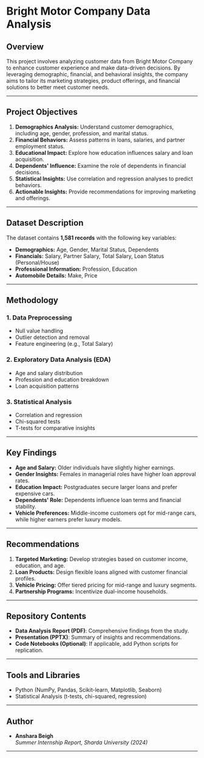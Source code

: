 # Bright Motor Company Data Analysis

## Overview

This project involves analyzing customer data from Bright Motor Company to enhance customer experience and make data-driven decisions. By leveraging demographic, financial, and behavioral insights, the company aims to tailor its marketing strategies, product offerings, and financial solutions to better meet customer needs.

---

## Project Objectives

1. **Demographics Analysis:** Understand customer demographics, including age, gender, profession, and marital status.
2. **Financial Behaviors:** Assess patterns in loans, salaries, and partner employment status.
3. **Educational Impact:** Explore how education influences salary and loan acquisition.
4. **Dependents' Influence:** Examine the role of dependents in financial decisions.
5. **Statistical Insights:** Use correlation and regression analyses to predict behaviors.
6. **Actionable Insights:** Provide recommendations for improving marketing and offerings.

---

## Dataset Description

The dataset contains **1,581 records** with the following key variables:

- **Demographics:** Age, Gender, Marital Status, Dependents
- **Financials:** Salary, Partner Salary, Total Salary, Loan Status (Personal/House)
- **Professional Information:** Profession, Education
- **Automobile Details:** Make, Price

---

## Methodology

### 1. **Data Preprocessing**
   - Null value handling
   - Outlier detection and removal
   - Feature engineering (e.g., Total Salary)

### 2. **Exploratory Data Analysis (EDA)**
   - Age and salary distribution
   - Profession and education breakdown
   - Loan acquisition patterns

### 3. **Statistical Analysis**
   - Correlation and regression
   - Chi-squared tests
   - T-tests for comparative insights

---

## Key Findings

- **Age and Salary:** Older individuals have slightly higher earnings.
- **Gender Insights:** Females in managerial roles have higher loan approval rates.
- **Education Impact:** Postgraduates secure larger loans and prefer expensive cars.
- **Dependents' Role:** Dependents influence loan terms and financial stability.
- **Vehicle Preferences:** Middle-income customers opt for mid-range cars, while higher earners prefer luxury models.

---

## Recommendations

1. **Targeted Marketing:** Develop strategies based on customer income, education, and age.
2. **Loan Products:** Design flexible loans aligned with customer financial profiles.
3. **Vehicle Pricing:** Offer tiered pricing for mid-range and luxury segments.
4. **Partnership Programs:** Incentivize dual-income households.

---

## Repository Contents

- **Data Analysis Report (PDF)**: Comprehensive findings from the study.
- **Presentation (PPTX)**: Summary of insights and recommendations.
- **Code Notebooks (Optional)**: If applicable, add Python scripts for replication.

---

## Tools and Libraries

- Python (NumPy, Pandas, Scikit-learn, Matplotlib, Seaborn)
- Statistical Analysis (t-tests, chi-squared, regression)

---

## Author

- **Anshara Beigh**  
  *Summer Internship Report, Sharda University (2024)*



---
